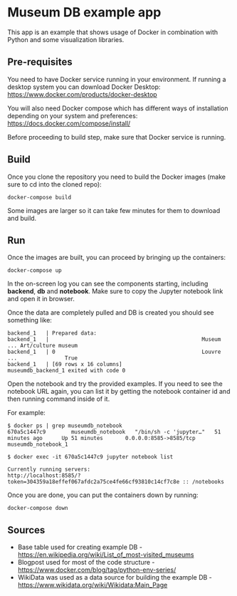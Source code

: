 # Museum DB example app

This app is an example that shows usage of Docker in combination with Python and some visualization libraries.

## Pre-requisites

You need to have Docker service running in your environment. 
If running a desktop system you can download Docker Desktop:
https://www.docker.com/products/docker-desktop

You will also need Docker compose which has different ways of installation depending on your system and preferences:
https://docs.docker.com/compose/install/

Before proceeding to build step, make sure that Docker service is running.

## Build

Once you clone the repository you need to build the Docker images (make sure to cd into the cloned repo):
```
docker-compose build
```
Some images are larger so it can take few minutes for them to download and build.

## Run

Once the images are built, you can proceed by bringing up the containers:
```
docker-compose up
```

In the on-screen log you can see the components starting, including **backend**, **db** and **notebook**.
Make sure to copy the Jupyter notebook link and open it in browser.

Once the data are completely pulled and DB is created you should see something like:
```
backend_1   | Prepared data:
backend_1   |                                                Museum  ... Art/culture museum
backend_1   | 0                                              Louvre  ...               True
backend_1   | [69 rows x 16 columns]
museumdb_backend_1 exited with code 0
```

Open the notebook and try the provided examples.
If you need to see the notebook URL again, you can list it by getting the notebook container id and then running command inside of it.

For example:
```
$ docker ps | grep museumdb_notebook
670a5c1447c9        museumdb_notebook   "/bin/sh -c 'jupyter…"   51 minutes ago      Up 51 minutes       0.0.0.0:8585->8585/tcp              museumdb_notebook_1

$ docker exec -it 670a5c1447c9 jupyter notebook list

Currently running servers:
http://localhost:8585/?token=304359a18effef067afdc2a75ce4fe66cf93810c14cf7c8e :: /notebooks
```

Once you are done, you can put the containers down by running:
```
docker-compose down
```

## Sources
- Base table used for creating example DB - https://en.wikipedia.org/wiki/List_of_most-visited_museums
- Blogpost used for most of the code structure - https://www.docker.com/blog/tag/python-env-series/
- WikiData was used as a data source for building the example DB - https://www.wikidata.org/wiki/Wikidata:Main_Page
